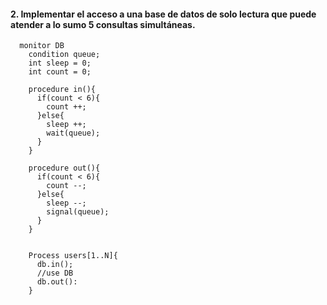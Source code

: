 #### 2. Implementar el acceso a una base de datos de solo lectura que puede atender a lo sumo 5 consultas simultáneas.

      monitor DB
        condition queue;
        int sleep = 0;
        int count = 0;

        procedure in(){
          if(count < 6){
            count ++;
          }else{
            sleep ++;
            wait(queue);
          }
        }

        procedure out(){
          if(count < 6){
            count --;
          }else{
            sleep --;
            signal(queue);
          }
        }


        Process users[1..N]{
          db.in();
          //use DB
          db.out():
        }
